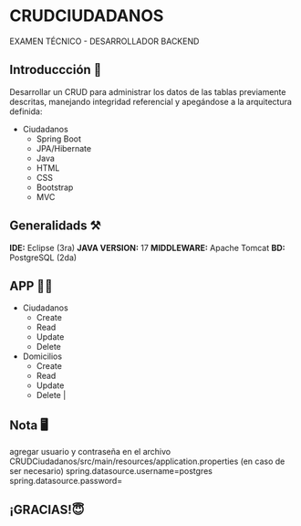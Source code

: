# CRUDCIUDADANOS
EXAMEN TÉCNICO - DESARROLLADOR BACKEND 
## Introduccción 🚀
Desarrollar un CRUD para administrar los datos de las tablas previamente descritas, manejando integridad referencial y apegándose a la arquitectura definida:
- Ciudadanos
  - Spring Boot
  - JPA/Hibernate
  - Java
  - HTML
  - CSS
  - Bootstrap
  - MVC

## Generalidads ⚒️
**IDE:**
Eclipse (3ra)
**JAVA VERSION:**
17
**MIDDLEWARE:**
Apache Tomcat
**BD:**
PostgreSQL (2da)

## APP 🧑‍💻
- Ciudadanos
  - Create
  - Read
  - Update
  - Delete
- Domicilios
  - Create
  - Read
  - Update
  - Delete                               |

## Nota 🖥️
agregar usuario y contraseña en el archivo CRUDCiudadanos/src/main/resources/application.properties (en caso de ser necesario)
spring.datasource.username=postgres
spring.datasource.password=

## ¡GRACIAS!😇

